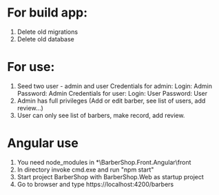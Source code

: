 # For build app:
  1. Delete old migrations
  2. Delete old database
# For use:
  1. Seed two user - admin and user
      Credentials for admin:
        Login: Admin
        Password: Admin
      Credentials for user:
        Login: User
        Password: User
  2. Admin has full privileges (Add or edit barber, see list of users, add review...)
  3. User can only see list of barbers, make record, add review.

# Angular use
  1. You need node_modules in *\BarberShop.Front.Angular\front
  2. In directory invoke cmd.exe and run "npm start"
  3. Start project BarberShop with BarberShop.Web as startup project 
  4. Go to browser and type https://localhost:4200/barbers
